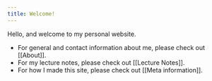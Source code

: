 ```yaml
---
title: Welcome!
---
```

Hello, and welcome to my personal website.

* For general and contact information about me, please check out [[About]].
* For my lecture notes, please check out [[Lecture Notes]].
* For how I made this site, please check out [[Meta information]].


